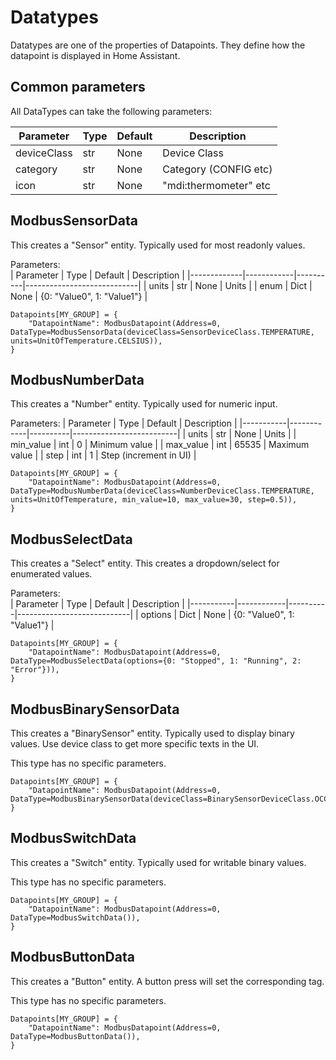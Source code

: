# Datatypes

Datatypes are one of the properties of Datapoints. They define how the datapoint is displayed in Home Assistant.

## Common parameters

All DataTypes can take the following parameters:

| Parameter   | Type       | Default  | Description              |
|-------------|------------|----------|--------------------------|
| deviceClass | str        | None     | Device Class             |
| category    | str        | None     | Category (CONFIG etc)    |
| icon        | str        | None     | "mdi:thermometer" etc    |

## ModbusSensorData

This creates a "Sensor" entity. Typically used for most readonly values.

Parameters:  
| Parameter   | Type       | Default  | Description                |
|-------------|------------|----------|----------------------------|
| units       | str        | None     | Units                      |
| enum        | Dict       | None     | {0: "Value0", 1: "Value1"} |

```
Datapoints[MY_GROUP] = {  
	"DatapointName": ModbusDatapoint(Address=0, DataType=ModbusSensorData(deviceClass=SensorDeviceClass.TEMPERATURE, units=UnitOfTemperature.CELSIUS)),  
}
```

## ModbusNumberData

This creates a "Number" entity. Typically used for numeric input.

Parameters: 
| Parameter | Type       | Default  | Description              |
|-----------|------------|----------|--------------------------|
| units     | str        | None     | Units                    |
| min_value | int        | 0        | Minimum value            |
| max_value | int        | 65535    | Maximum value            |
| step      | int        | 1        | Step (increment in UI)   |

```
Datapoints[MY_GROUP] = {  
	"DatapointName": ModbusDatapoint(Address=0, DataType=ModbusNumberData(deviceClass=NumberDeviceClass.TEMPERATURE, units=UnitOfTemperature, min_value=10, max_value=30, step=0.5)),  
}
```

## ModbusSelectData

This creates a "Select" entity. This creates a dropdown/select for enumerated values.

Parameters:  
| Parameter | Type       | Default  | Description                |
|-----------|------------|----------|----------------------------|
| options   | Dict       | None     | {0: "Value0", 1: "Value1"} |

```
Datapoints[MY_GROUP] = {
	"DatapointName": ModbusDatapoint(Address=0, DataType=ModbusSelectData(options={0: "Stopped", 1: "Running", 2: "Error"})),
}
```

## ModbusBinarySensorData

This creates a "BinarySensor" entity. Typically used to display binary values.
Use device class to get more specific texts in the UI.

This type has no specific parameters.

```
Datapoints[MY_GROUP] = {
	"DatapointName": ModbusDatapoint(Address=0, DataType=ModbusBinarySensorData(deviceClass=BinarySensorDeviceClass.OCCUPANCY)),
}
```

## ModbusSwitchData

This creates a "Switch" entity. Typically used for writable binary values.

This type has no specific parameters.

```
Datapoints[MY_GROUP] = {
	"DatapointName": ModbusDatapoint(Address=0, DataType=ModbusSwitchData()),
}
```

## ModbusButtonData

This creates a "Button" entity. A button press will set the corresponding tag.

This type has no specific parameters.

```
Datapoints[MY_GROUP] = {
	"DatapointName": ModbusDatapoint(Address=0, DataType=ModbusButtonData()),
}
```
